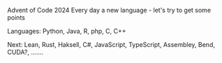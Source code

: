 Advent of Code 2024
Every day a new language - let's try to get some points

Languages: Python, Java, R, php,  C, C++


Next: Lean, Rust, Haksell, C#, JavaScript, TypeScript, Assembley, Bend, CUDA?,  .......
